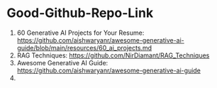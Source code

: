 # Good-Github-Repo-Link
1. 60 Generative AI Projects for Your Resume: https://github.com/aishwaryanr/awesome-generative-ai-guide/blob/main/resources/60_ai_projects.md
2. RAG Techniques: https://github.com/NirDiamant/RAG_Techniques
3. Awesome Generative AI Guide: https://github.com/aishwaryanr/awesome-generative-ai-guide
4. 
